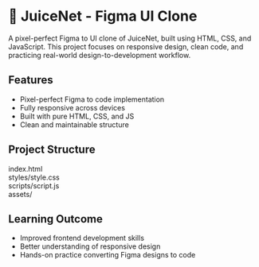 # 🥤 JuiceNet - Figma UI Clone

A pixel-perfect Figma to UI clone of JuiceNet, built using HTML, CSS, and JavaScript. This project focuses on responsive design, clean code, and practicing real-world design-to-development workflow.

## Features
- Pixel-perfect Figma to code implementation
- Fully responsive across devices
- Built with pure HTML, CSS, and JS
- Clean and maintainable structure

## Project Structure
index.html  
styles/style.css  
scripts/script.js  
assets/  

## Learning Outcome
- Improved frontend development skills
- Better understanding of responsive design
- Hands-on practice converting Figma designs to code
